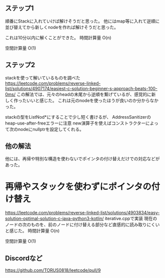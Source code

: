 ## ステップ1
順番にStackに入れていけば解けそうだと思った。
他にはmap等に入れて逆順に並び替えてから新しくnodeを作れば解けそうだと思った。

これは10分以内に解くことができた。
時間計算量
O(n)

空間計算量
O(1)

## ステップ2
stackを使って解いているものを調べた
https://leetcode.com/problems/reverse-linked-list/solutions/4907174/easiest-c-solution-beginner-s-approach-beats-100-0ms/
この解法では、元々のheadの末尾から逆順を繋げているが、感覚的に新しく作ったいいと感じた。
これは元のnodeを使ったほうが良いのか分からなかった。

stackの型をListNod*にすることで少し短く書けるが、
AddressSanitizerのheap-use-after-freeエラーに注意
new演算子を使えばコンストラクターによって次のnodeにnullptrを設定してくれる。

## 他の解法
他には、再帰や特別な構造を使わないでポインタの付け替えだけでの対応などがあった。

# 再帰やスタックを使わずにポインタの付け替え
https://leetcode.com/problems/reverse-linked-list/solutions/4903834/easy-solution-optimal-solution-c-java-python3-kotlin/
iterative.cppで実装
現在のノードの次のものを、前のノードに付け替える部分など直感的に読み取りにくいと感じた。
時間計算量
O(n)

空間計算量
O(1)

## Discordなど
https://github.com/TORUS0818/leetcode/pull/9
